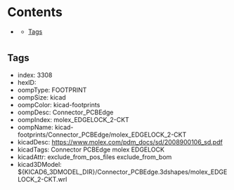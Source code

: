 



Contents
========

* [](#)
	* [Tags](#tags)

# 

## Tags

- index: 3308
- hexID: 
- oompType: FOOTPRINT
- oompSize: kicad
- oompColor: kicad-footprints
- oompDesc: Connector_PCBEdge
- oompIndex: molex_EDGELOCK_2-CKT
- oompName: kicad-footprints/Connector_PCBEdge/molex_EDGELOCK_2-CKT
- kicadDesc: https://www.molex.com/pdm_docs/sd/2008900106_sd.pdf
- kicadTags: Connector PCBEdge molex EDGELOCK
- kicadAttr: exclude_from_pos_files exclude_from_bom
- kicad3DModel: ${KICAD6_3DMODEL_DIR}/Connector_PCBEdge.3dshapes/molex_EDGELOCK_2-CKT.wrl

